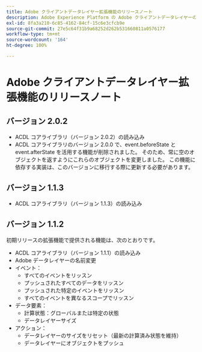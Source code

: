```yaml
---
title: Adobe クライアントデータレイヤー拡張機能のリリースノート
description: Adobe Experience Platform の Adobe クライアントデータレイヤーのタグ拡張機能についての最新のリリースノートです。
exl-id: 8fa3a210-6c85-4162-84cf-15c6e3cfcb9e
source-git-commit: 27e5c64f31b9a68252d262b531660811a0576177
workflow-type: tm+mt
source-wordcount: '164'
ht-degree: 100%

---
```


# Adobe クライアントデータレイヤー拡張機能のリリースノート

## バージョン 2.0.2

* ACDL コアライブラリ（バージョン 2.0.2）の読み込み
* ACDL コアライブラリのバージョン 2.0.0 で、event.beforeState と event.afterState を活用する機能が削除されました。 そのため、常に空のオブジェクトを返すようにこれらのオブジェクトを変更しました。 この機能に依存する実装は、このバージョンに移行する際に更新する必要があります。

## バージョン 1.1.3

* ACDL コアライブラリ（バージョン 1.1.3）の読み込み

## バージョン 1.1.2

初期リリースの拡張機能で提供される機能は、次のとおりです。

* ACDL コアライブラリ（バージョン 1.1.1）の読み込み
* Adobe データレイヤーの名前変更
* イベント：
   * すべてのイベントをリッスン
   * プッシュされたすべてのデータをリッスン
   * プッシュされた特定のイベントをリッスン
   * すべてのイベントを異なるスコープでリッスン
* データ要素：
   * 計算状態：グローバルまたは特定の状態
   * データレイヤーサイズ
* アクション：
   * データレイヤーのサイズをリセット（最新の計算済み状態を維持）
   * データレイヤーにオブジェクトをプッシュ
